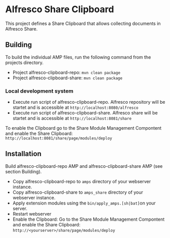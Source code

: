 # Alfresco Share Clipboard

This project defines a Share Clipboard that allows collecting documents in Alfresco
Share.

## Building

To build the individual AMP files, run the following command from the projects directory.
* Project alfresco-clipboard-repo: `mvn clean package`
* Project alfresco-clipboard-share: `mvn clean package`

### Local development system

* Execute run script of alfresco-clipboard-repo. Alfresco repository will be startet and is accessible at `http://localhost:8080/alfresco`
* Execute run script of alfresco-clipboard-share. Alfresco share will be startet and is accessible at `http://localhost:8081/share`

To enable the Clipboard go to the Share Module Management Compontent and enable the Share Clipboard: `http://localhost:8081/share/page/modules/deploy`

## Installation

Build alfresco-clipboard-repo AMP and alfresco-clipboard-share AMP (see section Building). 
* Copy alfresco-clipboard-repo to `amps` directory of your webserver instance.
* Copy alfresco-clipboard-share to `amps_share` directory of your webserver instance.
* Apply extension modules using the `bin/apply_amps.[sh|bat]`on your server.
* Restart webserver
* Enable the Clipboard: Go to the Share Module Management Compontent and enable the Share Clipboard: `http://<yourserver>/share/page/modules/deploy`
